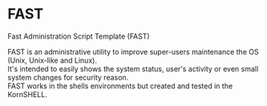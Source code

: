 # FAST
Fast Administration Script Template (FAST)

FAST is an administrative utility to improve super-users maintenance the OS (Unix, Unix-like and Linux).<br />
It's intended to easily shows the system status, user's activity or even small system changes for security reason.<br />
FAST works in the shells environments but created and tested in the KornSHELL.
